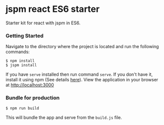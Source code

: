 # jspm react ES6 starter
Starter kit for react with jspm in ES6.

### Getting Started
Navigate to the directory where the project is located and run the following commands:

    $ npm install
    $ jspm install

If you have `serve` installed then run command `serve`. If you don't have it, install it using npm (See details [here](https://www.npmjs.com/package/serve)). View the application in your browser at [http://localhost:3000](http://localhost:3000)

### Bundle for production

    $ npm run build

This will bundle the app and serve from the `build.js` file.
